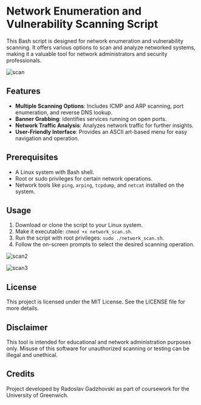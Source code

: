 
# Network Enumeration and Vulnerability Scanning Script

This Bash script is designed for network enumeration and vulnerability scanning. It offers various options to scan and analyze networked systems, making it a valuable tool for network administrators and security professionals.


![scan](https://github.com/Gadzhovski/NetworkScanner/assets/93713208/be5e5079-275e-4dc0-8d9b-af38b98e7bce)



## Features

- **Multiple Scanning Options**: Includes ICMP and ARP scanning, port enumeration, and reverse DNS lookup.
- **Banner Grabbing**: Identifies services running on open ports.
- **Network Traffic Analysis**: Analyzes network traffic for further insights.
- **User-Friendly Interface**: Provides an ASCII art-based menu for easy navigation and operation.

## Prerequisites

- A Linux system with Bash shell.
- Root or sudo privileges for certain network operations.
- Network tools like `ping`, `arping`, `tcpdump`, and `netcat` installed on the system.

## Usage

1. Download or clone the script to your Linux system.
2. Make it executable: `chmod +x network_scan.sh`.
3. Run the script with root privileges: `sudo ./network_scan.sh`.
4. Follow the on-screen prompts to select the desired scanning operation.

![scan2](https://github.com/Gadzhovski/NetworkScanner/assets/93713208/477bb559-e6e2-4315-8a61-f336321b875a)


![scan3](https://github.com/Gadzhovski/NetworkScanner/assets/93713208/5bf6e84b-d9a9-413d-beb8-794360a00557)

## License

This project is licensed under the MIT License. See the LICENSE file for more details.

## Disclaimer

This tool is intended for educational and network administration purposes only. Misuse of this software for unauthorized scanning or testing can be illegal and unethical.

## Credits
Project developed by Radoslav Gadzhovski as part of coursework for the University of Greenwich.

